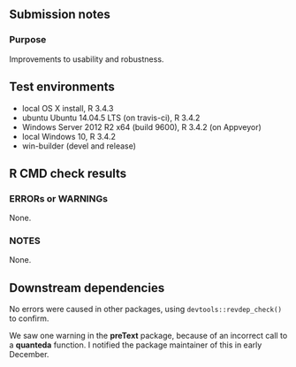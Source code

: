 ## Submission notes


### Purpose

Improvements to usability and robustness.

## Test environments

* local OS X install, R 3.4.3
* ubuntu Ubuntu 14.04.5 LTS (on travis-ci), R 3.4.2
* Windows Server 2012 R2 x64 (build 9600), R 3.4.2 (on Appveyor)
* local Windows 10, R 3.4.2
* win-builder (devel and release)

## R CMD check results

### ERRORs or WARNINGs

None.

### NOTES

None.

## Downstream dependencies

No errors were caused in other packages, using `devtools::revdep_check()` to confirm.

We saw one warning in the **preText** package, because of an incorrect call to a **quanteda** function.  I notified the package maintainer of this in early December.


